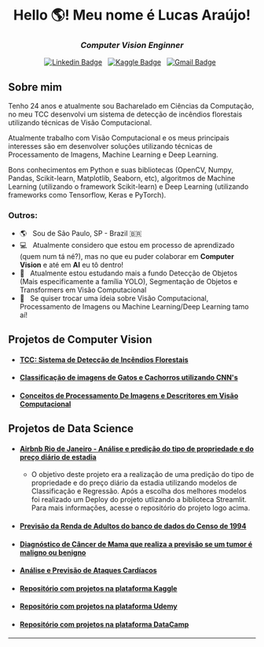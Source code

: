<h1 align="center">Hello 🌎! Meu nome é Lucas Araújo!</h1>

<h3 align="center"><i>Computer Vision Enginner</i></h3>

<div align="center">

[![Linkedin Badge](https://img.shields.io/badge/LinkedIn-0077B5?style=flat&logo=linkedin&logoColor=white)](https://www.linkedin.com/in/lucasaraujo0255/)&nbsp;&nbsp;
[![Kaggle Badge](https://img.shields.io/badge/-Kaggle-23BFFF?style=flat&logo=Kaggle&logoColor=white)](https://www.kaggle.com/lucasar/)&nbsp;&nbsp;
[![Gmail Badge](https://img.shields.io/badge/Gmail-D14836?style=flat&logo=gmail&logoColor=white&link=mailto:lucasaraujosba@gmail.com)](lucasaraujosba@gmail.com)&nbsp;&nbsp;
</div>
 
## Sobre mim
  
Tenho 24 anos e atualmente sou Bacharelado em Ciências da Computação, no meu TCC desenvolvi um sistema de detecção de incêndios florestais utilizando técnicas de Visão Computacional. 

Atualmente trabalho com Visão Computacional e os meus principais interesses são em desenvolver soluções utilizando técnicas de Processamento de Imagens, Machine Learning e Deep Learning.

Bons conhecimentos em Python e suas bibliotecas (OpenCV, Numpy, Pandas, Scikit-learn, Matplotlib, Seaborn, etc), algoritmos de Machine Learning (utilizando o framework Scikit-learn) e Deep Learning (utilizando frameworks como Tensorflow, Keras e PyTorch).

### Outros:

- 🌎 &nbsp; Sou de São Paulo, SP - Brazil 🇧🇷
- :computer: &nbsp; Atualmente considero que estou em processo de aprendizado (quem num tá né?), mas no que eu puder colaborar em **Computer Vision** e até em **AI** eu tô dentro!<br>
- :brain: &nbsp; Atualmente estou estudando mais a fundo Detecção de Objetos (Mais especificamente a família YOLO), Segmentação de Objetos e Transformers em Visão Computacional
- 💬  &nbsp; Se quiser trocar uma ídeia sobre Visão Computacional, Processamento de Imagens ou Machine Learning/Deep Learning tamo aí!

## Projetos de Computer Vision

*  #### [TCC: Sistema de Detecção de Incêndios Florestais](https://github.com/Gttz/TCC-SDIF)

*  #### [Classificação de imagens de Gatos e Cachorros utilizando CNN's](https://www.kaggle.com/lucasar/vs-with-convnet-inception-xception-mobilenet?scriptVersionId=67560962)

*  #### [Conceitos de Processamento De Imagens e Descritores em Visão Computacional](https://github.com/Gttz/Vision-Basics)

## Projetos de Data Science

* #### [Airbnb Rio de Janeiro - Análise e predição do tipo de propriedade e do preço diário de estadia](https://github.com/Gttz/airbnb-rio)

   - O objetivo deste projeto era a realização de uma predição do tipo de propriedade e do preço diário da estadia utilizando modelos de Classificação e Regressão. Após a escolha dos melhores modelos foi realizado um Deploy do projeto utlizando a biblioteca Streamlit. Para mais informações, acesse o repositório do projeto logo acima.
 
*  #### [Previsão da Renda de Adultos do banco de dados do Censo de 1994](https://www.kaggle.com/lucasar/detection-of-adult-census-income-with-ml-dl?scriptVersionId=68128854)

*  #### [Diagnóstico de Câncer de Mama que realiza a previsão se um tumor é maligno ou benigno](https://www.kaggle.com/lucasar/breast-cancer-prediction-with-neural-networks-ann?scriptVersionId=68126376)

*  #### [Análise e Previsão de Ataques Cardíacos](https://www.kaggle.com/lucasar/heart-attack-prediction-with-7-models)

*  #### [Repositório com projetos na plataforma Kaggle](https://github.com/Gttz/Kaggle-Projects)

*  #### [Repositório com projetos na plataforma Udemy](https://github.com/Gttz/Udemy_Courses)

*  #### [Repositório com projetos na plataforma DataCamp](https://github.com/Gttz/DataCamp_Courses/tree/main/Projects)

---
